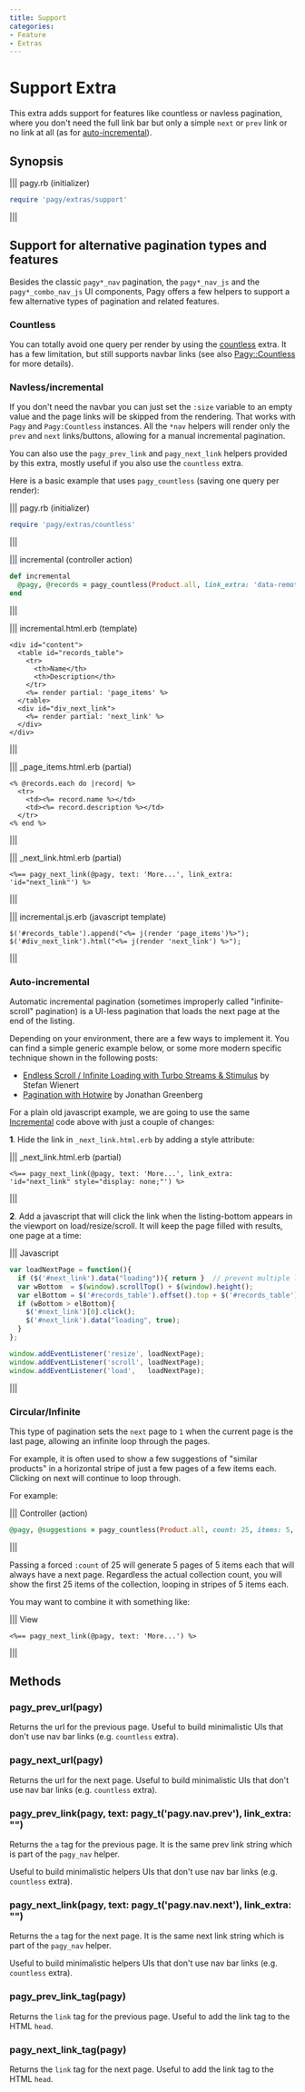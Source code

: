 ```yaml
---
title: Support
categories:
- Feature
- Extras
---
```

# Support Extra

This extra adds support for features like countless or navless pagination, where you don't need the full link bar but only a simple `next` or `prev` link or no link at all (as for [auto-incremental](#auto-incremental)).

## Synopsis

||| pagy.rb (initializer)
```ruby
require 'pagy/extras/support'
```
|||

## Support for alternative pagination types and features

Besides the classic `pagy*_nav` pagination, the `pagy*_nav_js` and the `pagy*_combo_nav_js` UI components, Pagy offers a few helpers to support a few alternative types of pagination and related features.

### Countless

You can totally avoid one query per render by using the [countless](countless.md) extra. It has a few limitation, but still supports navbar links (see also [Pagy::Countless](/docs/api/countless.md) for more details).

### Navless/incremental

If you don't need the navbar you can just set the `:size` variable to an empty value and the page links will be skipped from the rendering. That works with `Pagy` and `Pagy:Countless` instances. All the `*nav` helpers will render only the `prev` and `next` links/buttons, allowing for a manual incremental pagination.

You can also use the `pagy_prev_link` and `pagy_next_link` helpers provided by this extra, mostly useful if you also use the `countless` extra.

Here is a basic example that uses `pagy_countless` (saving one query per render): 

||| pagy.rb (initializer)
```ruby
require 'pagy/extras/countless'
```
|||

||| incremental (controller action)
```ruby
def incremental
  @pagy, @records = pagy_countless(Product.all, link_extra: 'data-remote="true"')
end
```
|||

||| incremental.html.erb (template)
```erb
<div id="content">
  <table id="records_table">
    <tr>
      <th>Name</th>
      <th>Description</th>
    </tr>
    <%= render partial: 'page_items' %>
  </table>
  <div id="div_next_link">
    <%= render partial: 'next_link' %>
  </div>
</div>
```
|||

||| _page_items.html.erb (partial)
```erb
<% @records.each do |record| %>
  <tr>
    <td><%= record.name %></td>
    <td><%= record.description %></td>
  </tr>
<% end %>
```
|||

||| _next_link.html.erb (partial)
```erb
<%== pagy_next_link(@pagy, text: 'More...', link_extra: 'id="next_link"') %>
```
|||

||| incremental.js.erb (javascript template)
```erb
$('#records_table').append("<%= j(render 'page_items')%>");
$('#div_next_link').html("<%= j(render 'next_link') %>");
```
|||

### Auto-incremental

Automatic incremental pagination (sometimes improperly called "infinite-scroll" pagination) is a UI-less pagination that loads the next page at the end of the listing.

Depending on your environment, there are a few ways to implement it. You can find a simple generic example below, or some more modern specific technique shown in the following posts:

- [Endless Scroll / Infinite Loading with Turbo Streams & Stimulus](https://www.stefanwienert.de/blog/2021/04/17/endless-scroll-with-turbo-streams/) by Stefan Wienert
- [Pagination with Hotwire](https://www.beflagrant.com/blog/pagination-with-hotwire) by Jonathan Greenberg

For a plain old javascript example, we are going to use the same [Incremental](#navlessincremental) code above with just a couple of changes:

**1**. Hide the link in `_next_link.html.erb` by adding a style attribute:

||| _next_link.html.erb (partial)
```erb
<%== pagy_next_link(@pagy, text: 'More...', link_extra: 'id="next_link" style="display: none;"') %>
```
|||

**2**. Add a javascript that will click the link when the listing-bottom appears in the viewport on load/resize/scroll. It will keep the page filled with results, one page at a time:

||| Javascript
```js
var loadNextPage = function(){
  if ($('#next_link').data("loading")){ return }  // prevent multiple loading
  var wBottom  = $(window).scrollTop() + $(window).height();
  var elBottom = $('#records_table').offset().top + $('#records_table').height();
  if (wBottom > elBottom){
    $('#next_link')[0].click();
    $('#next_link').data("loading", true);
  }
};

window.addEventListener('resize', loadNextPage);
window.addEventListener('scroll', loadNextPage);
window.addEventListener('load',   loadNextPage);
```
|||

### Circular/Infinite

This type of pagination sets the `next` page to `1` when the current page is the last page, allowing an infinite loop through the pages.

For example, it is often used to show a few suggestions of "similar products" in a horizontal stripe of just a few pages of a few items each. Clicking on next will continue to loop through.

For example:

||| Controller (action)
```ruby
@pagy, @suggestions = pagy_countless(Product.all, count: 25, items: 5, cycle: true)
```
|||

Passing a forced `:count` of 25 will generate 5 pages of 5 items each that will always have a next page. Regardless the actual collection count, you will show the first 25 items of the collection, looping in stripes of 5 items each.

You may want to combine it with something like:

||| View
```erb
<%== pagy_next_link(@pagy, text: 'More...') %>
```
|||

## Methods

### pagy_prev_url(pagy)

Returns the url for the previous page. Useful to build minimalistic UIs that don't use nav bar links (e.g. `countless` extra).

### pagy_next_url(pagy)

Returns the url for the next page. Useful to build minimalistic UIs that don't use nav bar links (e.g. `countless` extra).

### pagy_prev_link(pagy, text: pagy_t('pagy.nav.prev'), link_extra: "")

Returns the `a` tag for the previous page. It is the same prev link string which is part of the `pagy_nav` helper.

Useful to build minimalistic helpers UIs that don't use nav bar links (e.g. `countless` extra).

### pagy_next_link(pagy, text: pagy_t('pagy.nav.next'), link_extra: "")

Returns the `a` tag for the next page. It is the same next link string which is part of the `pagy_nav` helper.

Useful to build minimalistic helpers UIs that don't use nav bar links (e.g. `countless` extra).

### pagy_prev_link_tag(pagy)

Returns the `link` tag for the previous page. Useful to add the link tag to the HTML `head`.

### pagy_next_link_tag(pagy)

Returns the `link` tag for the next page. Useful to add the link tag to the HTML `head`.
